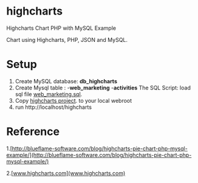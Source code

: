 highcharts
==========

Highcharts Chart PHP with MySQL Example

Chart using Highcharts, PHP, JSON and MySQL.

Setup
=====
 1. Create MySQL database:  **db_highcharts**
 2. Create Mysql table : 
    -**web_marketing**
    -**activities**
 The SQL Script: load sql file [web_marketing.sql](https://github.com/pesima/highcharts/blob/master/db_highcharts.sql).
 3. Copy  [highcharts project](https://github.com/pesima/highcharts/archive/master.zip). to your local webroot
 4. run http://localhost/highcharts
 
Reference
=========

1.[http://blueflame-software.com/blog/highcharts-pie-chart-php-mysql-example/](http://blueflame-software.com/blog/highcharts-pie-chart-php-mysql-example/)

2.[www.highcharts.com](www.highcharts.com)
 
